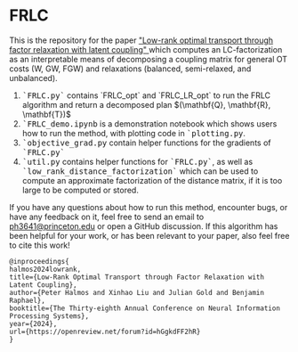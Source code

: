 # FRLC

This is the repository for the paper <a href = "https://openreview.net/pdf?id=hGgkdFF2hR" > "Low-rank optimal transport through factor relaxation with latent coupling" </a> which computes an LC-factorization as an interpretable means of decomposing a coupling matrix for general OT costs (W, GW, FGW) and relaxations (balanced, semi-relaxed, and unbalanced).

<ol>
  <li> <tt>`FRLC.py`</tt> contains `FRLC_opt` and `FRLC_LR_opt` to run the FRLC algorithm and return a decomposed plan $(\mathbf{Q}, \mathbf{R}, \mathbf{T})$ </li>
  <li><tt>`FRLC_demo.ipynb</tt> is a demonstration notebook which shows users how to run the method, with plotting code in <tt>`plotting.py</tt>.</li>
  <li><tt>`objective_grad.py</tt> contain helper functions for the gradients of <tt>`FRLC.py`</tt></li>
  <li><tt>`util.py</tt> contains helper functions for <tt>`FRLC.py`</tt>, as well as <tt>`low_rank_distance_factorization`</tt> which can be used to compute an approximate factorization of the distance matrix, if it is too large to be computed or stored. </li>
</ol>

If you have any questions about how to run this method, encounter bugs, or have any feedback on it, feel free to send an email to ph3641@princeton.edu or open a GitHub discussion. If this algorithm has been helpful for your work, or has been relevant to your paper, also feel free to cite this work!

```
@inproceedings{
halmos2024lowrank,
title={Low-Rank Optimal Transport through Factor Relaxation with Latent Coupling},
author={Peter Halmos and Xinhao Liu and Julian Gold and Benjamin Raphael},
booktitle={The Thirty-eighth Annual Conference on Neural Information Processing Systems},
year={2024},
url={https://openreview.net/forum?id=hGgkdFF2hR}
}
```
